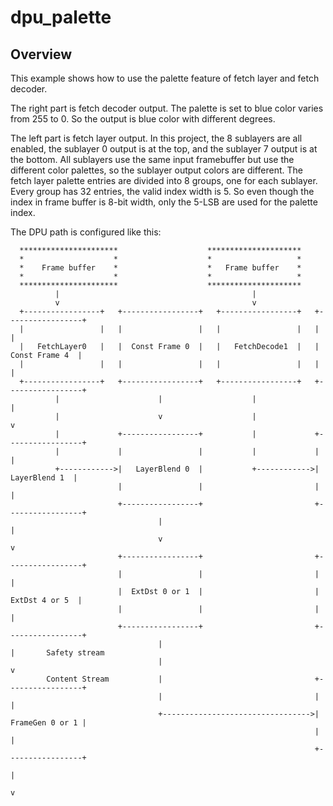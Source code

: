 # dpu_palette

## Overview
This example shows how to use the palette feature of fetch layer and fetch decoder.

The right part is fetch decoder output. The palette is set to blue color varies
from 255 to 0. So the output is blue color with different degrees.

The left part is fetch layer output. In this project, the 8 sublayers are all
enabled, the sublayer 0 output is at the top, and the sublayer 7 output is at
the bottom. All sublayers use the same input framebuffer but use the
different color palettes, so the sublayer output colors are different.
The fetch layer palette entries are divided into 8 groups, one for each sublayer.
Every group has 32 entries, the valid index width is 5. So even though the index
in frame buffer is 8-bit width, only the 5-LSB are used for the palette index.

The DPU path is configured like this:

```
  **********************                    *********************
  *                    *                    *                   *
  *    Frame buffer    *                    *   Frame buffer    *
  *                    *                    *                   *
  **********************                    *********************
          |                                           |
          v                                           v
  +-----------------+   +-----------------+   +-----------------+   +-----------------+
  |                 |   |                 |   |                 |   |                 |
  |   FetchLayer0   |   |  Const Frame 0  |   |   FetchDecode1  |   |  Const Frame 4  |
  |                 |   |                 |   |                 |   |                 |
  +-----------------+   +-----------------+   +-----------------+   +-----------------+
          |                      |                    |                      |
          |                      v                    |                      v
          |             +-----------------+           |             +-----------------+
          |             |                 |           |             |                 |
          +------------>|   LayerBlend 0  |           +------------>|   LayerBlend 1  |
                        |                 |                         |                 |
                        +-----------------+                         +-----------------+
                                 |                                           |
                                 v                                           v
                        +-----------------+                         +-----------------+
                        |                 |                         |                 |
                        |  ExtDst 0 or 1  |                         |  ExtDst 4 or 5  |
                        |                 |                         |                 |
                        +-----------------+                         +-----------------+
                                 |                                           |       Safety stream
                                 |                                           v
        Content Stream           |                                  +-----------------+
                                 |                                  |                 |
                                 +--------------------------------->| FrameGen 0 or 1 |
                                                                    |                 |
                                                                    +-----------------+
                                                                             |
                                                                             v
```
